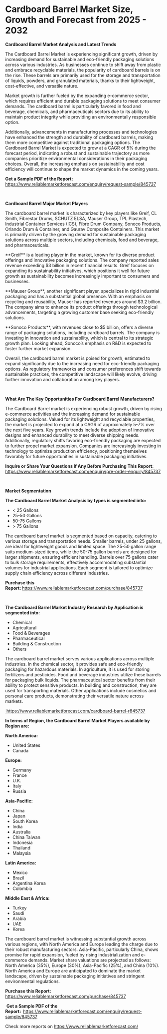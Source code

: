 <p><h1>Cardboard Barrel Market Size, Growth and Forecast from 2025 - 2032</h1></p><p><strong>Cardboard Barrel Market Analysis and Latest Trends</strong></p>
<p><p>The Cardboard Barrel Market is experiencing significant growth, driven by increasing demand for sustainable and eco-friendly packaging solutions across various industries. As businesses continue to shift away from plastic and embrace recyclable materials, the popularity of cardboard barrels is on the rise. These barrels are primarily used for the storage and transportation of liquids, powders, and granulated materials, thanks to their lightweight, cost-effective, and versatile nature.</p><p>Market growth is further fueled by the expanding e-commerce sector, which requires efficient and durable packaging solutions to meet consumer demands. The cardboard barrel is particularly favored in food and beverage, chemicals, and pharmaceuticals sectors due to its ability to maintain product integrity while providing an environmentally responsible option.</p><p>Additionally, advancements in manufacturing processes and technologies have enhanced the strength and durability of cardboard barrels, making them more competitive against traditional packaging options. The Cardboard Barrel Market is expected to grow at a CAGR of 5% during the forecast period, indicating a robust and sustainable trajectory as more companies prioritize environmental considerations in their packaging choices. Overall, the increasing emphasis on sustainability and cost efficiency will continue to shape the market dynamics in the coming years.</p></p>
<p><strong>Get a Sample PDF of the Report:&nbsp;</strong> <a href="https://www.reliablemarketforecast.com/enquiry/request-sample/845737?utm_campaign=3528&utm_medium=2&utm_source=Github&utm_content=ia&utm_term=01042025&utm_id=cardboard-barrel">https://www.reliablemarketforecast.com/enquiry/request-sample/845737</a></p>
<p>&nbsp;</p>
<p><strong>Cardboard Barrel Major Market Players</strong></p>
<p><p>The cardboard barrel market is characterized by key players like Greif, CL Smith, Fibrestar Drums, SCHUTZ ELSA, Mauser Group, TPL Plastech, Industrial Container Services (ICS), Fibre Drum Company, Sonoco Products, Orlando Drum & Container, and Gaurav Composite Containers. This market is primarily driven by the growing demand for sustainable packaging solutions across multiple sectors, including chemicals, food and beverage, and pharmaceuticals.</p><p>**Greif** is a leading player in the market, known for its diverse product offerings and innovative packaging solutions. The company reported sales revenue exceeding $3 billion in recent financial results. Greif focuses on expanding its sustainability initiatives, which positions it well for future growth as sustainability becomes increasingly important to consumers and businesses.</p><p>**Mauser Group**, another significant player, specializes in rigid industrial packaging and has a substantial global presence. With an emphasis on recycling and reusability, Mauser has reported revenues around $3.2 billion. The company aims to enhance its product offerings through technological advancements, targeting a growing customer base seeking eco-friendly solutions.</p><p>**Sonoco Products**, with revenues close to $5 billion, offers a diverse range of packaging solutions, including cardboard barrels. The company is investing in innovation and sustainability, which is central to its strategic growth plan. Looking ahead, Sonoco’s emphasis on R&D is expected to foster further market expansion.</p><p>Overall, the cardboard barrel market is poised for growth, estimated to expand significantly due to the increasing need for eco-friendly packaging options. As regulatory frameworks and consumer preferences shift towards sustainable practices, the competitive landscape will likely evolve, driving further innovation and collaboration among key players.</p></p>
<p>&nbsp;</p>
<p><strong>What Are The Key Opportunities For Cardboard Barrel Manufacturers?</strong></p>
<p><p>The Cardboard Barrel market is experiencing robust growth, driven by rising e-commerce activities and the increasing demand for sustainable packaging solutions. Valued for its lightweight and recyclable properties, the market is projected to expand at a CAGR of approximately 5-7% over the next five years. Key growth trends include the adoption of innovative designs and enhanced durability to meet diverse shipping needs. Additionally, regulatory shifts favoring eco-friendly packaging are expected to further propel market expansion. Companies are increasingly investing in technology to optimize production efficiency, positioning themselves favorably for future opportunities in sustainable packaging initiatives.</p></p>
<p><strong>Inquire or Share Your Questions If Any Before Purchasing This Report:</strong> <a href="https://www.reliablemarketforecast.com/enquiry/pre-order-enquiry/845737?utm_campaign=3528&utm_medium=2&utm_source=Github&utm_content=ia&utm_term=01042025&utm_id=cardboard-barrel">https://www.reliablemarketforecast.com/enquiry/pre-order-enquiry/845737</a></p>
<p>&nbsp;</p>
<p><strong>Market Segmentation</strong></p>
<p><strong>The Cardboard Barrel Market Analysis by types is segmented into:</strong></p>
<p><ul><li>< 25 Gallons</li><li>25-50 Gallons</li><li>50-75 Gallons</li><li>> 75 Gallons</li></ul></p>
<p><p>The cardboard barrel market is segmented based on capacity, catering to various storage and transportation needs. Smaller barrels, under 25 gallons, are ideal for lightweight goods and limited space. The 25-50 gallon range suits medium-sized items, while the 50-75 gallon barrels are designed for larger shipments, ensuring efficient handling. Barrels over 75 gallons cater to bulk storage requirements, effectively accommodating substantial volumes for industrial applications. Each segment is tailored to optimize supply chain efficiency across different industries.</p></p>
<p><strong>Purchase this Report:&nbsp;</strong><a href="https://www.reliablemarketforecast.com/purchase/845737?utm_campaign=3528&utm_medium=2&utm_source=Github&utm_content=ia&utm_term=01042025&utm_id=cardboard-barrel">https://www.reliablemarketforecast.com/purchase/845737</a></p>
<p>&nbsp;</p>
<p><strong>The Cardboard Barrel Market Industry Research by Application is segmented into:</strong></p>
<p><ul><li>Chemical</li><li>Agricultural</li><li>Food & Beverages</li><li>Pharmaceutical</li><li>Building & Construction</li><li>Others</li></ul></p>
<p><p>The cardboard barrel market serves various applications across multiple industries. In the chemical sector, it provides safe and eco-friendly packaging for hazardous materials. In agriculture, it is used for storing fertilizers and pesticides. Food and beverage industries utilize these barrels for packaging bulk liquids. The pharmaceutical sector benefits from their ability to protect sensitive products. In building and construction, they are used for transporting materials. Other applications include cosmetics and personal care products, demonstrating their versatile nature across markets.</p></p>
<p><a href="https://www.reliablemarketforecast.com/cardboard-barrel-r845737?utm_campaign=3528&utm_medium=2&utm_source=Github&utm_content=ia&utm_term=01042025&utm_id=cardboard-barrel">&nbsp;https://www.reliablemarketforecast.com/cardboard-barrel-r845737</a></p>
<p><strong>In terms of Region, the Cardboard Barrel Market Players available by Region are:</strong></p>
<p>
    <p> <strong> North America: </strong>
        <ul>
            <li>United States</li>
            <li>Canada</li>
        </ul>
        </p> 
    <p> <strong> Europe: </strong>
        <ul>
            <li>Germany</li>
            <li>France</li>
            <li>U.K.</li>
            <li>Italy</li>
            <li>Russia</li>
        </ul>
        </p> 
    <p> <strong> Asia-Pacific: </strong>
        <ul>
            <li>China</li>
            <li>Japan</li>
            <li>South Korea</li>
            <li>India</li>
            <li>Australia</li>
            <li>China Taiwan</li>
            <li>Indonesia</li>
            <li>Thailand</li>
            <li>Malaysia</li>
        </ul>
        </p> 
    <p> <strong> Latin America: </strong>
        <ul>
            <li>Mexico</li>
            <li>Brazil</li>
            <li>Argentina Korea</li>
            <li>Colombia</li>
        </ul>
        </p> 
    <p> <strong> Middle East & Africa: </strong>
        <ul>
            <li>Turkey</li>
            <li>Saudi</li>
            <li>Arabia</li>
            <li>UAE</li>
            <li>Korea</li>
        </ul>
    </p>
    </p>
<p><p>The cardboard barrel market is witnessing substantial growth across various regions, with North America and Europe leading the charge due to their robust manufacturing sectors. Asia-Pacific, particularly China, shows promise for rapid expansion, fueled by rising industrialization and e-commerce demands. Market share valuations are projected as follows: North America (35%), Europe (30%), Asia-Pacific (25%), and China (10%). North America and Europe are anticipated to dominate the market landscape, driven by sustainable packaging initiatives and stringent environmental regulations.</p></p>
<p><strong>Purchase this Report: </strong><a href="https://www.reliablemarketforecast.com/purchase/845737?utm_campaign=3528&utm_medium=2&utm_source=Github&utm_content=ia&utm_term=01042025&utm_id=cardboard-barrel">https://www.reliablemarketforecast.com/purchase/845737</a></p>
<p>&nbsp;<strong>Get a Sample PDF of the Report:&nbsp;&nbsp;</strong><a href="https://www.reliablemarketforecast.com/enquiry/request-sample/845737?utm_campaign=3528&utm_medium=2&utm_source=Github&utm_content=ia&utm_term=01042025&utm_id=cardboard-barrel">https://www.reliablemarketforecast.com/enquiry/request-sample/845737</a></p>
<p><strong></strong></p>
<p>Check more reports on <a href="https://www.reliablemarketforecast.com/?utm_campaign=3528&utm_medium=2&utm_source=Github&utm_content=ia&utm_term=01042025&utm_id=cardboard-barrel">https://www.reliablemarketforecast.com/</a></p>